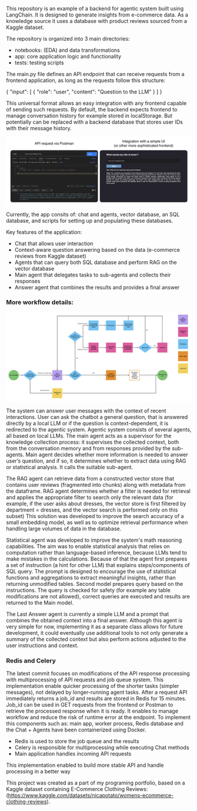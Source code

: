 This repository is an example of a backend for agentic system built using LangChain. It is designed to generate insights from e-commerce data. As a knowledge source it uses a database with product reviews sourced from a Kaggle dataset.

The repository is organized into 3 main directories:
- notebooks: (EDA) and data transformations
- app: core application logic and functionality
- tests: testing scripts

The main.py file defines an API endpoint that can receive requests from a frontend application, as long as the requests follow this structure:

{
  "input": [
    { "role": "user", "content": "Question to the LLM" }
  ]
}

This universal format allows an easy integration with any frontend capable of sending such requests. By default, the backend expects frontend to manage conversation history for example stored in localStorage. But potentially can be replaced with a backend database that stores user IDs with their message history.

![app](./app_example.png)

Currently, the app consits of: chat and agents, vector database, an SQL database, and scripts for setting up and populating these databases.

Key features of the application:
- Chat that allows user interaction
- Context-aware question answering based on the data (e-commerce reviews from Kaggle dataset)
- Agents that can query both SQL database and perform RAG on the vector database
- Main agent that delegates tasks to sub-agents and collects their responses
- Answer agent that combines the results and provides a final answer


### More workflow details:

![workflow](./agentic_system.png)

The system can answer user messages with the context of recent interactions. User can ask the chatbot a general question, that is answered directly by a local LLM or if the question is context-dependent, it is redirected to the agentic system. Agentic system consists of several agents, all based on local LLMs. The main agent acts as a supervisor for the knowledge collection process: it supervises the collected context, both from the conversation memory and from responses provided by the sub-agents. Main agent decides whether more information is needed to answer user’s question, and if so, it determines whether to extract data using RAG or statistical analysis. It calls the suitable sub-agent.

The RAG agent can retrieve data from a constructed vector store that contains user reviews (fragmented into chunks) along with metadata from the dataframe. RAG agent determines whether a filter is needed for retrieval and applies the appropriate filter to search only the relevant data (for example, if the user asks about dresses, the vector store is first filtered by department = dresses, and the vector search is performed only on this subset) This solution was developed to improve the search accuracy of a small embedding model, as well as to optimize retrieval performance when handling large volumes of data in the database.

Statistical agent was developed to improve the system's math reasoning capabilities. The aim was to enable statistical analysis that relies on computation rather than language-based inference, because LLMs tend to make mistakes in the calculations. Because of that the agent first prepares a set of instruction (a hint for other LLM) that explains steps/components of SQL query. 
The prompt is designed to encourage the use of statistical functions and aggregations to extract meaningful insights, rather than returning unmodified tables. Second model prepares query based on the instructions. The query is checked for safety (for example any table modifications are not allowed), correct queries are executed and results are returned to the Main model.

The Last Answer agent is currently a simple LLM and a prompt that combines the obtained context into a final answer. Although this agent is very simple for now, implementing it as a separate class allows for future development, it could eventually use additional tools to not only generate a summary of the collected context but also perform actions adjusted to the user instructions and context. 

### Redis and Celery

The latest commit focuses on modifications of the API response processing with multiprocessing of API requests and job queue system. This implementation enable quicker processing of the shorter tasks (simpler messages), not delayed by longer-running agent tasks. After a request API immediately returns a job_id and results are stored in Redis for 15 minutes. Job_id can be used in GET requests from the frontend or Postman to retrieve the processed response when it is ready.
It enables to manage workflow and reduce the risk of runtime error at the endpoint. To implement this components such as: main app, worker process, Redis database and the Chat + Agents have been containerized using Docker. 
- Redis is used to store the job queue and the results
- Celery is responsible for multiprocessing while executing Chat methods
- Main application handles incoming API requests

This implementation enabled to build more stable API and handle processing in a better way

This project was created as a part of my programing portfolio, based on a Kaggle dataset containing E-Commerce Clothing Reviews: (https://www.kaggle.com/datasets/nicapotato/womens-ecommerce-clothing-reviews).